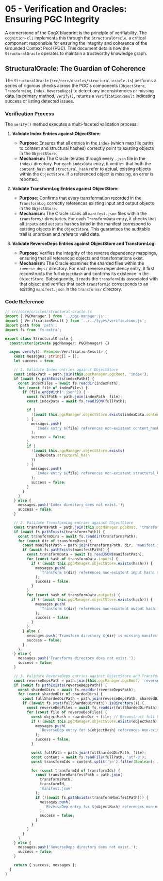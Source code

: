 # 05 - Verification and Oracles: Ensuring PGC Integrity

A cornerstone of the CogX blueprint is the principle of verifiability. The `cognition-cli` implements this through the `StructuralOracle`, a critical component responsible for ensuring the integrity and coherence of the Grounded Context Pool (PGC). This document details how the `StructuralOracle` operates to maintain a trustworthy knowledge graph.

## StructuralOracle: The Guardian of Coherence

The `StructuralOracle` (`src/core/oracles/structural-oracle.ts`) performs a series of rigorous checks across the PGC's components (`ObjectStore`, `TransformLog`, `Index`, `ReverseDeps`) to detect any inconsistencies or missing data. Its primary method, `verify()`, returns a `VerificationResult` indicating success or listing detected issues.

### Verification Process

The `verify()` method executes a multi-faceted validation process:

1. **Validate Index Entries against ObjectStore:**
   - **Purpose:** Ensures that all entries in the `Index` (which map file paths to content and structural hashes) correctly point to existing objects in the `ObjectStore`.
   - **Mechanism:** The Oracle iterates through every `.json` file in the `index/` directory. For each `indexData` entry, it verifies that both the `content_hash` and `structural_hash` refer to actual, existing objects within the `ObjectStore`. If a referenced object is missing, an error is reported.

2. **Validate TransformLog Entries against ObjectStore:**
   - **Purpose:** Confirms that every transformation recorded in the `TransformLog` correctly references existing input and output objects in the `ObjectStore`.
   - **Mechanism:** The Oracle scans all `manifest.json` files within the `transforms/` directories. For each `TransformData` entry, it checks that all `inputs` and `outputs` hashes listed in the manifest correspond to existing objects in the `ObjectStore`. This guarantees the auditable trail is unbroken and refers to valid data.

3. **Validate ReverseDeps Entries against ObjectStore and TransformLog:**
   - **Purpose:** Verifies the integrity of the reverse dependency mappings, ensuring that all referenced objects and transformations exist.
   - **Mechanism:** The Oracle examines the sharded files within the `reverse_deps/` directory. For each reverse dependency entry, it first reconstructs the full `objectHash` and confirms its existence in the `ObjectStore`. Subsequently, it reads the `transformId`s associated with that object and verifies that each `transformId` corresponds to an existing `manifest.json` in the `transforms/` directory.

### Code Reference

```typescript
// src/core/oracles/structural-oracle.ts
import { PGCManager } from '../pgc-manager.js';
import { VerificationResult } from '../../types/verification.js';
import path from 'path';
import fs from 'fs-extra';

export class StructuralOracle {
  constructor(private pgcManager: PGCManager) {}

  async verify(): Promise<VerificationResult> {
    const messages: string[] = [];
    let success = true;

    // 1. Validate Index entries against ObjectStore
    const indexPath = path.join(this.pgcManager.pgcRoot, 'index');
    if (await fs.pathExists(indexPath)) {
      const indexFiles = await fs.readdir(indexPath);
      for (const file of indexFiles) {
        if (file.endsWith('.json')) {
          const fullPath = path.join(indexPath, file);
          const indexData = await fs.readJSON(fullPath);

          if (
            !(await this.pgcManager.objectStore.exists(indexData.content_hash))
          ) {
            messages.push(
              `Index entry ${file} references non-existent content_hash: ${indexData.content_hash}`
            );
            success = false;
          }
          if (
            !(await this.pgcManager.objectStore.exists(
              indexData.structural_hash
            ))
          ) {
            messages.push(
              `Index entry ${file} references non-existent structural_hash: ${indexData.structural_hash}`
            );
            success = false;
          }
        }
      }
    } else {
      messages.push('Index directory does not exist.');
      success = false;
    }

    // 2. Validate TransformLog entries against ObjectStore
    const transformsPath = path.join(this.pgcManager.pgcRoot, 'transforms');
    if (await fs.pathExists(transformsPath)) {
      const transformDirs = await fs.readdir(transformsPath);
      for (const dir of transformDirs) {
        const manifestPath = path.join(transformsPath, dir, 'manifest.json');
        if (await fs.pathExists(manifestPath)) {
          const transformData = await fs.readJSON(manifestPath);
          for (const hash of transformData.inputs) {
            if (!(await this.pgcManager.objectStore.exists(hash))) {
              messages.push(
                `Transform ${dir} references non-existent input hash: ${hash}`
              );
              success = false;
            }
          }
          for (const hash of transformData.outputs) {
            if (!(await this.pgcManager.objectStore.exists(hash))) {
              messages.push(
                `Transform ${dir} references non-existent output hash: ${hash}`
              );
              success = false;
            }
          }
        } else {
          messages.push(`Transform directory ${dir} is missing manifest.json`);
          success = false;
        }
      }
    } else {
      messages.push('Transforms directory does not exist.');
      success = false;
    }

    // 3. Validate ReverseDeps entries against ObjectStore and TransformLog
    const reverseDepsPath = path.join(this.pgcManager.pgcRoot, 'reverse_deps');
    if (await fs.pathExists(reverseDepsPath)) {
      const shardedDirs = await fs.readdir(reverseDepsPath);
      for (const shardedDir of shardedDirs) {
        const fullShardedDirPath = path.join(reverseDepsPath, shardedDir);
        if ((await fs.stat(fullShardedDirPath)).isDirectory()) {
          const reverseDepFiles = await fs.readdir(fullShardedDirPath);
          for (const file of reverseDepFiles) {
            const objectHash = shardedDir + file; // Reconstruct full hash
            if (!(await this.pgcManager.objectStore.exists(objectHash))) {
              messages.push(
                `ReverseDep entry for ${objectHash} references non-existent object hash.`
              );
              success = false;
            }

            const fullPath = path.join(fullShardedDirPath, file);
            const content = await fs.readFile(fullPath, 'utf-8');
            const transformIds = content.split('\n').filter(Boolean); // Filter out empty strings

            for (const transformId of transformIds) {
              const transformManifestPath = path.join(
                transformsPath,
                transformId,
                'manifest.json'
              );
              if (!(await fs.pathExists(transformManifestPath))) {
                messages.push(
                  `ReverseDep entry for ${objectHash} references non-existent transformId: ${transformId}`
                );
                success = false;
              }
            }
          }
        }
      }
    } else {
      messages.push('ReverseDeps directory does not exist.');
      success = false;
    }

    return { success, messages };
  }
}
```
